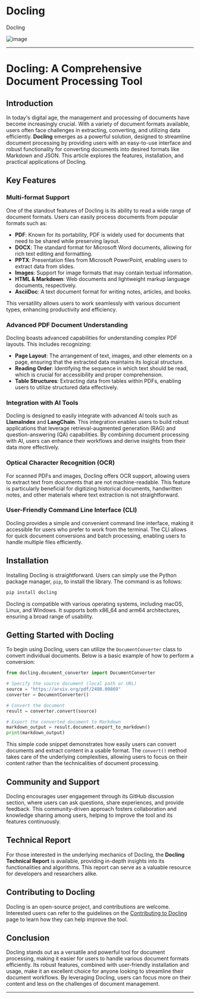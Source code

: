 # Docling
Docling


![image](https://github.com/user-attachments/assets/b9518650-0fd8-40d0-b9bd-3eb38a16cf25)




---

# Docling: A Comprehensive Document Processing Tool

## Introduction

In today's digital age, the management and processing of documents have become increasingly crucial. With a variety of document formats available, users often face challenges in extracting, converting, and utilizing data efficiently. **Docling** emerges as a powerful solution, designed to streamline document processing by providing users with an easy-to-use interface and robust functionality for converting documents into desired formats like Markdown and JSON. This article explores the features, installation, and practical applications of Docling.

## Key Features

### Multi-format Support

One of the standout features of Docling is its ability to read a wide range of document formats. Users can easily process documents from popular formats such as:

- **PDF**: Known for its portability, PDF is widely used for documents that need to be shared while preserving layout.
- **DOCX**: The standard format for Microsoft Word documents, allowing for rich text editing and formatting.
- **PPTX**: Presentation files from Microsoft PowerPoint, enabling users to extract data from slides.
- **Images**: Support for image formats that may contain textual information.
- **HTML & Markdown**: Web documents and lightweight markup language documents, respectively.
- **AsciiDoc**: A text document format for writing notes, articles, and books.

This versatility allows users to work seamlessly with various document types, enhancing productivity and efficiency.

### Advanced PDF Document Understanding

Docling boasts advanced capabilities for understanding complex PDF layouts. This includes recognizing:

- **Page Layout**: The arrangement of text, images, and other elements on a page, ensuring that the extracted data maintains its logical structure.
- **Reading Order**: Identifying the sequence in which text should be read, which is crucial for accessibility and proper comprehension.
- **Table Structures**: Extracting data from tables within PDFs, enabling users to utilize structured data effectively.

### Integration with AI Tools

Docling is designed to easily integrate with advanced AI tools such as **LlamaIndex** and **LangChain**. This integration enables users to build robust applications that leverage retrieval-augmented generation (RAG) and question-answering (QA) capabilities. By combining document processing with AI, users can enhance their workflows and derive insights from their data more effectively.

### Optical Character Recognition (OCR)

For scanned PDFs and images, Docling offers OCR support, allowing users to extract text from documents that are not machine-readable. This feature is particularly beneficial for digitizing historical documents, handwritten notes, and other materials where text extraction is not straightforward.

### User-Friendly Command Line Interface (CLI)

Docling provides a simple and convenient command line interface, making it accessible for users who prefer to work from the terminal. The CLI allows for quick document conversions and batch processing, enabling users to handle multiple files efficiently.

## Installation

Installing Docling is straightforward. Users can simply use the Python package manager, `pip`, to install the library. The command is as follows:

```bash
pip install docling
```

Docling is compatible with various operating systems, including macOS, Linux, and Windows. It supports both x86_64 and arm64 architectures, ensuring a broad range of usability.

## Getting Started with Docling

To begin using Docling, users can utilize the `DocumentConverter` class to convert individual documents. Below is a basic example of how to perform a conversion:

```python
from docling.document_converter import DocumentConverter

# Specify the source document (local path or URL)
source = "https://arxiv.org/pdf/2408.09869"
converter = DocumentConverter()

# Convert the document
result = converter.convert(source)

# Export the converted document to Markdown
markdown_output = result.document.export_to_markdown()
print(markdown_output)
```

This simple code snippet demonstrates how easily users can convert documents and extract content in a usable format. The `convert()` method takes care of the underlying complexities, allowing users to focus on their content rather than the technicalities of document processing.

## Community and Support

Docling encourages user engagement through its GitHub discussion section, where users can ask questions, share experiences, and provide feedback. This community-driven approach fosters collaboration and knowledge sharing among users, helping to improve the tool and its features continuously.

## Technical Report

For those interested in the underlying mechanics of Docling, the **Docling Technical Report** is available, providing in-depth insights into its functionalities and algorithms. This report can serve as a valuable resource for developers and researchers alike.

## Contributing to Docling

Docling is an open-source project, and contributions are welcome. Interested users can refer to the guidelines on the [Contributing to Docling](https://github.com/DS4SD/docling/blob/main/CONTRIBUTING.md) page to learn how they can help improve the tool.

## Conclusion

Docling stands out as a versatile and powerful tool for document processing, making it easier for users to handle various document formats efficiently. Its robust features, combined with user-friendly installation and usage, make it an excellent choice for anyone looking to streamline their document workflows. By leveraging Docling, users can focus more on their content and less on the challenges of document management.

---
